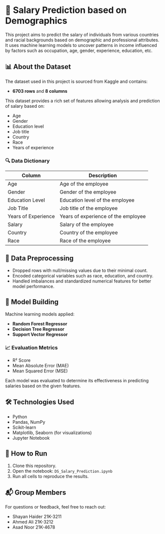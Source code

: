 # 💼 Salary Prediction based on Demographics

This project aims to predict the salary of individuals from various countries and racial backgrounds based on demographic and professional attributes. It uses machine learning models to uncover patterns in income influenced by factors such as occupation, age, gender, experience, education, etc.

## 📊 About the Dataset

The dataset used in this project is sourced from Kaggle and contains:
- **6703 rows** and **8 columns**

This dataset provides a rich set of features allowing analysis and prediction of salary based on:
- Age
- Gender
- Education level
- Job title
- Country
- Race
- Years of experience

### 🔍 Data Dictionary

| Column               | Description                                      |
|----------------------|--------------------------------------------------|
| Age                  | Age of the employee                              |
| Gender               | Gender of the employee                           |
| Education Level      | Education level of the employee                  |
| Job Title            | Job title of the employee                        |
| Years of Experience  | Years of experience of the employee              |
| Salary               | Salary of the employee                           |
| Country              | Country of the employee                          |
| Race                 | Race of the employee                             |

## 🧹 Data Preprocessing

- Dropped rows with null/missing values due to their minimal count.
- Encoded categorical variables such as race, education, and country.
- Handled imbalances and standardized numerical features for better model performance.

## 🤖 Model Building

Machine learning models applied:
- **Random Forest Regressor**
- **Decision Tree Regressor**
- **Support Vector Regressor**

### 📈 Evaluation Metrics

- R² Score
- Mean Absolute Error (MAE)
- Mean Squared Error (MSE)

Each model was evaluated to determine its effectiveness in predicting salaries based on the given features.

## 🛠️ Technologies Used

- Python
- Pandas, NumPy
- Scikit-learn
- Matplotlib, Seaborn (for visualizations)
- Jupyter Notebook

## 🚀 How to Run

1. Clone this repository.
3. Open the notebook: `DS_Salary_Prediction.ipynb`
4. Run all cells to reproduce the results.

## 📬 Group Members

For questions or feedback, feel free to reach out:
- Shayan Haider 21K-3211
- Ahmed Ali     21K-3212
- Asad Noor     21K-4678
